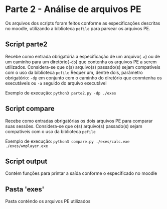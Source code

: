 # Parte 2 - Análise de arquivos PE

Os arquivos dos scripts foram feitos conforme as especificações descritas no moodle, utilizando a biblioteca `pefile` para parsear os arquivos PE.



## Script parte2

Recebe como entrada obrigatória a especificação de um arquivo(`-a`) ou de um caminho para um diretório(`-dp`) que contenha os arquivos PE a serem utilizados.
Considera-se que o(s) arquivo(s) passado(s) sejam compatíveis com o uso da biblioteca `pefile`
Requer um, dentre dois, parâmetro obrigatório: `-dp` em conjunto com o caminho do diretório que conmtenha os executáveis ou `-a` seguido do arquivo executável

Exemplo de execução: `python3 parte2.py -dp ./exes`

## Script compare

Recebe como entradas obrigatórias os dois arquivos PE para comparar suas sessões.
Considera-se que o(s) arquivo(s) passado(s) sejam compatíveis com o uso da biblioteca `pefile`

Exemplo de execução: `python3 compare.py ./exes/calc.exe ./exes/wmplayer.exe`

## Script output

Contém funções para printar a saída conforme o especificado no moodle

## Pasta 'exes'

Pasta conténdo os arquivos PE utilizados